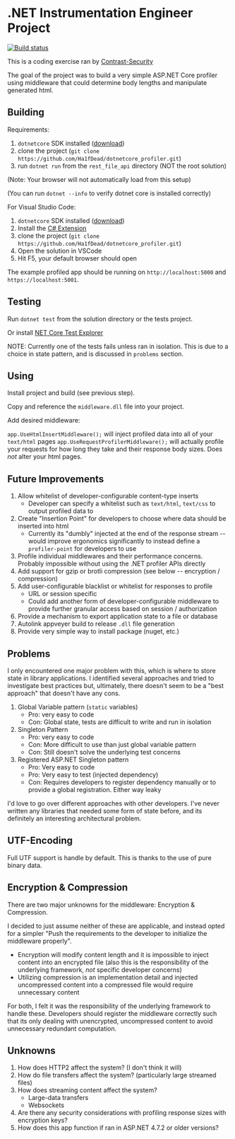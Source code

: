 # .NET Instrumentation Engineer Project

[![Build status](https://ci.appveyor.com/api/projects/status/pcgoxda2pmfwqc3j/branch/master?svg=true)](https://ci.appveyor.com/project/NathanLafferty/dotnetcore-profiler/branch/master)

This is a coding exercise ran by [Contrast-Security](https://contrast-security-oss.github.io/join-the-team/challenges.html)

The goal of the project was to build a very simple ASP.NET Core profiler using middleware that could determine body lengths and manipulate generated html.

## Building

Requirements:

1. `dotnetcore` SDK installed ([download](https://dotnet.microsoft.com/download))
2. clone the project (`git clone https://github.com/Ha1fDead/dotnetcore_profiler.git`)
3. run `dotnet run` from the `rest_file_api` directory (NOT the root solution)

(Note: Your browser will not automatically load from this setup)

(You can run `dotnet --info` to verify dotnet core is installed correctly)

For Visual Studio Code:

1. `dotnetcore` SDK installed ([download](https://dotnet.microsoft.com/download))
2. Install the [C# Extension](https://marketplace.visualstudio.com/items?itemName=ms-vscode.csharp)
3. clone the project (`git clone https://github.com/Ha1fDead/dotnetcore_profiler.git`)
4. Open the solution in VSCode
5. Hit F5, your default browser should open

The example profiled app should be running on `http://localhost:5000` and `https://localhost:5001`.

## Testing

Run `dotnet test` from the solution directory or the tests project.

Or install [NET Core Test Explorer](https://marketplace.visualstudio.com/items?itemName=formulahendry.dotnet-test-explorer)

NOTE: Currently one of the tests fails unless ran in isolation. This is due to a choice in state pattern, and is discussed in `problems` section.

## Using

Install project and build (see previous step).

Copy and reference the `middleware.dll` file into your project.

Add desired middleware:

`app.UseHtmlInsertMiddleware();` will inject profiled data into all of your `text/html` pages
`app.UseRequestProfilerMiddleware();` will actually profile your requests for how long they take and their response body sizes. Does *not* alter your html pages.

## Future Improvements

1. Allow whitelist of developer-configurable content-type inserts
    - Developer can specify a whitelist such as `text/html`, `text/css` to output profiled data to
2. Create "Insertion Point" for developers to choose where data should be inserted into html
    - Currently its "dumbly" injected at the end of the response stream -- would improve ergonomics significantly to instead define a `profiler-point` for developers to use
3. Profile individual middlewares and their performance concerns. Probably impossible without using the .NET profiler APIs directly
4. Add support for gzip or brotli compression (see below -- encryption / compression)
5. Add user-configurable blacklist or whitelist for responses to profile
    - URL or session specific
    - Could add another form of developer-configurable middleware to provide further granular access based on session / authorization
6. Provide a mechanism to export application state to a file or database
7. Autolink appveyer build to release `.dll` file generation
8. Provide very simple way to install package (nuget, etc.)

## Problems

I only encountered one major problem with this, which is where to store state in library applications. I identified several approaches and tried to investigate best practices but, ultimately, there doesn't seem to be a "best approach" that doesn't have any cons.

1. Global Variable pattern (`static` variables)
    - Pro: very easy to code
    - Con: Global state, tests are difficult to write and run in isolation
2. Singleton Pattern
    - Pro: very easy to code
    - Con: More difficult to use than just global variable pattern
    - Con: Still doesn't solve the underlying test concerns
3. Registered ASP.NET Singleton pattern
    - Pro: Very easy to code
    - Pro: Very easy to test (injected dependency)
    - Con: Requires developers to register dependency manually or to provide a global registration. Either way leaky

I'd love to go over different approaches with other developers. I've never written any libraries that needed some form of state before, and its definitely an interesting architectural problem.

## UTF-Encoding

Full UTF support is handle by default. This is thanks to the use of pure binary data.

## Encryption & Compression

There are two major unknowns for the middleware: Encryption & Compression.

I decided to just assume neither of these are applicable, and instead opted for a simpler "Push the requirements to the developer to initialize the middleware properly".

- Encryption will modify content length and it is impossible to inject content into an encrypted file (also this is the responsibility of the underlying framework, *not* specific developer concerns)
- Utilizing compression is an implementation detail and injected uncompressed content into a compressed file would require unnecessary content

For both, I felt it was the responsibility of the underlying framework to handle these. Developers should register the middleware correctly such that its only dealing with unencrypted, uncompressed content to avoid unnecessary redundant computation.

## Unknowns

1. How does HTTP2 affect the system? (I don't think it will)
2. How do file transfers affect the system? (particularly large streamed files)
3. How does streaming content affect the system?
    - Large-data transfers
    - Websockets
4. Are there any security considerations with profiling response sizes with encryption keys?
5. How does this app function if ran in ASP.NET 4.7.2 or older versions?